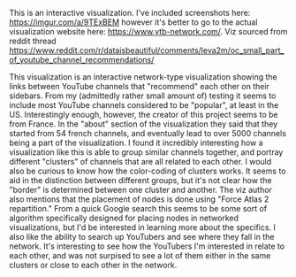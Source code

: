 This is an interactive visualization. I've included screenshots here: https://imgur.com/a/9TExBEM however it's better to go to the actual visualization website here: https://www.ytb-network.com/. Viz sourced from reddit thread https://www.reddit.com/r/dataisbeautiful/comments/leva2m/oc_small_part_of_youtube_channel_recommendations/

This visualization is an interactive network-type visualization showing the links between YouTube channels that "recommend" each other on their sidebars. From my (admittedly rather small amount of) testing it seems to include most YouTube channels considered to be "popular", at least in the US. Interestingly enough, however, the creator of this project seems to be from France. In the "about" section of the visualization they said that they started from 54 french channels, and eventually lead to over 5000 channels being a part of the visualization. I found it incredibly interesting how a visualization like this is able to group similar channels together, and portray different "clusters" of channels that are all related to each other. I would also be curious to know how the color-coding of clusters works. It seems to aid in the distinction between different groups, but it's not clear how the "border" is determined between one cluster and another. The viz author also mentions that the placement of nodes is done using "Force Atlas 2 repartition." From a quick Google search this seems to be some sort of algorithm specifically designed for placing nodes in networked visualizations, but I'd be interested in learning more about the specifics. I also like the ability to search up YouTubers and see where they fall in the network. It's interesting to see how the YouTubers I'm interested in relate to each other, and was not surpised to see a lot of them either in the same clusters or close to each other in the network. 
